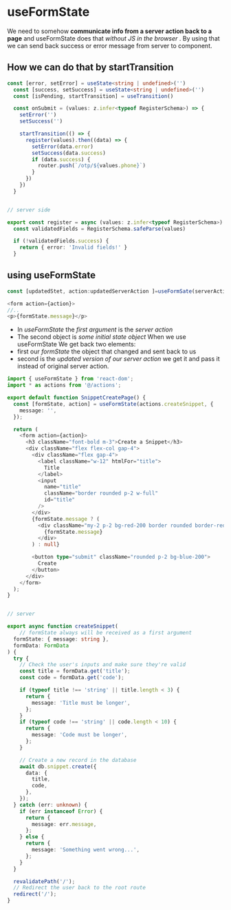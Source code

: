 # useFormState

We need to somehow __communicate info from a server action back to a page__ and useFormState does that _without JS in the browser_ . By using that we can send back success or error message from server to component.

## How we can do that by startTransition

```typescript
const [error, setError] = useState<string | undefined>('')
  const [success, setSuccess] = useState<string | undefined>('')
  const [isPending, startTransition] = useTransition()

  const onSubmit = (values: z.infer<typeof RegisterSchema>) => {
    setError('')
    setSuccess('')

    startTransition(() => {
      register(values).then((data) => {
        setError(data.error)
        setSuccess(data.success)
        if (data.success) {
          router.push(`/otp/${values.phone}`)
        }
      })
    })
  }


// server side

export const register = async (values: z.infer<typeof RegisterSchema>) => {
  const validatedFields = RegisterSchema.safeParse(values)

  if (!validatedFields.success) {
    return { error: 'Invalid fields!' }
  }
```

## using useFormState

```typescript
const [updatedStet, action:updatedServerAction ]=useFormSate(serverAction,{`initial state object`})

<form action={action}>
//..
<p>{formState.message}</p>

```

- In _useFormState_ the _first argument_ is the _server action_
- The second object is _some initial state object_
When we use useFormState We get back two elements:
- first our _formState_ the object that changed and sent back to us
- second is the _updated version of our server action_ we get it and pass it instead of original server action.

```typescript
import { useFormState } from 'react-dom';
import * as actions from '@/actions';

export default function SnippetCreatePage() {
  const [formState, action] = useFormState(actions.createSnippet, {
    message: '',
  });

  return (
    <form action={action}>
      <h3 className="font-bold m-3">Create a Snippet</h3>
      <div className="flex flex-col gap-4">
        <div className="flex gap-4">
          <label className="w-12" htmlFor="title">
            Title
          </label>
          <input
            name="title"
            className="border rounded p-2 w-full"
            id="title"
          />
        </div>
        {formState.message ? (
          <div className="my-2 p-2 bg-red-200 border rounded border-red-400">
            {formState.message}
          </div>
        ) : null}

        <button type="submit" className="rounded p-2 bg-blue-200">
          Create
        </button>
      </div>
    </form>
  );
}


// server

export async function createSnippet(
    // formState always will be received as a first argument
  formState: { message: string },
  formData: FormData
) {
  try {
    // Check the user's inputs and make sure they're valid
    const title = formData.get('title');
    const code = formData.get('code');

    if (typeof title !== 'string' || title.length < 3) {
      return {
        message: 'Title must be longer',
      };
    }
    if (typeof code !== 'string' || code.length < 10) {
      return {
        message: 'Code must be longer',
      };
    }

    // Create a new record in the database
    await db.snippet.create({
      data: {
        title,
        code,
      },
    });
  } catch (err: unknown) {
    if (err instanceof Error) {
      return {
        message: err.message,
      };
    } else {
      return {
        message: 'Something went wrong...',
      };
    }
  }

  revalidatePath('/');
  // Redirect the user back to the root route
  redirect('/');
}
```
